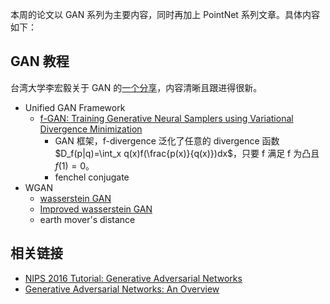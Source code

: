 本周的论文以 GAN 系列为主要内容，同时再加上 PointNet 系列文章。具体内容如下：

## GAN 教程

台湾大学李宏毅关于 GAN 的[一个分享](http://speech.ee.ntu.edu.tw/~tlkagk/slide/Tutorial_HYLee_GAN.pdf)，内容清晰且跟进得很新。

- Unified GAN Framework
	- [f-GAN: Training Generative Neural Samplers using Variational Divergence Minimization](https://arxiv.org/pdf/1606.00709.pdf)
		- GAN 框架，f-divergence 泛化了任意的 divergence 函数 $D_f(p|q)=\int_x q(x)f(\frac{p(x)}{q(x)})dx$，只要 f 满足 f 为凸且 $f(1)=0$。
		- fenchel conjugate
- WGAN
	- [wasserstein GAN](https://arxiv.org/abs/1701.07875)
	- [Improved wasserstein GAN](https://arxiv.org/abs/1701.07875)
	- earth mover's distance

## 相关链接

- [NIPS 2016 Tutorial: Generative Adversarial Networks](https://arxiv.org/abs/1701.00160)
- [Generative Adversarial Networks: An Overview](https://arxiv.org/abs/1710.07035)
